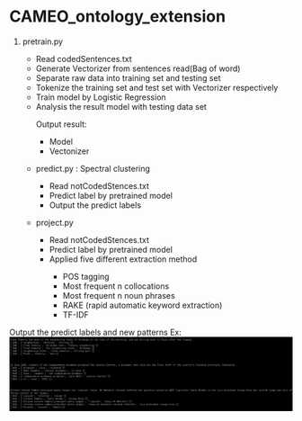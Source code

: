 # CAMEO_ontology_extension

1. pretrain.py
	<ul>
	<li>Read codedSentences.txt</li>
	<li>Generate Vectorizer from sentences read(Bag of word)</li>
	<li>Separate raw data into training set and testing set</li>
	<li>Tokenize the training set and test set with Vectorizer respectively</li>
	<li>Train model by Logistic Regression</li>
	<li>Analysis the result model with testing data set</li>
	
	Output result:
	<ul>
	<li>Model</li>
	<li>Vectonizer</li>
 	</ul>

2. predict.py : Spectral clustering
	<ul>
	<li>Read notCodedStences.txt</li>
	<li>Predict label by pretrained model</li>
	<li>Output the predict labels</li>
	</ul>

3. project.py
	<ul>
	<li>Read notCodedStences.txt</li>
	<li>Predict label by pretrained model</li>
	<li>Applied five different extraction method</li>
		<ul>
		<li>POS tagging</li>
		<li>Most frequent n collocations</li>
		<li>Most frequent n noun phrases</li>
		<li>RAKE (rapid automatic keyword extraction)</li>
		<li>TF-IDF</li>
		</ul>
	</ul>
	
Output the predict labels and new patterns
Ex:
![image](https://github.com/SHWsimon/CAMEO_ontology_extension/blob/master/pic/Picture1.png) 

